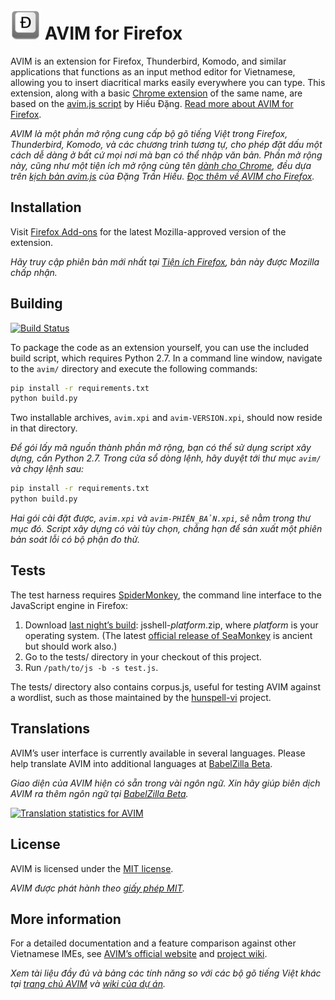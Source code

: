 ![](icon.png?raw=true)
AVIM for Firefox
================

AVIM is an extension for Firefox, Thunderbird, Komodo, and similar applications that functions as an input method editor for Vietnamese, allowing you to insert diacritical marks easily everywhere you can type. This extension, along with a basic [Chrome extension](https://github.com/kimkha/avim-chrome) of the same name, are based on the [avim.js script](http://sourceforge.net/projects/rhos/) by Hiếu Đặng. [Read more about AVIM for Firefox](http://avim.1ec5.org/en/).

*AVIM là một phần mở rộng cung cấp bộ gõ tiếng Việt trong Firefox, Thunderbird, Komodo, và các chương trình tương tự, cho phép đặt dấu một cách dễ dàng ở bất cứ mọi nơi mà bạn có thể nhập văn bản. Phần mở rộng này, cũng như một tiện ích mở rộng cùng tên [dành cho Chrome](https://github.com/kimkha/avim-chrome), đều dựa trên [kịch bản avim.js](http://sourceforge.net/projects/rhos/) của Đặng Trần Hiếu. [Đọc thêm về AVIM cho Firefox](http://avim.1ec5.org/).*

Installation
------------

Visit [Firefox Add-ons](https://addons.mozilla.org/firefox/addon/avim/?src=external-github) for the latest Mozilla-approved version of the extension.

*Hãy truy cập phiên bản mới nhất tại [Tiện ích Firefox](https://addons.mozilla.org/vi/firefox/addon/avim/?src=external-github), bản này được Mozilla chấp nhận.*

Building
--------

[![Build Status](https://travis-ci.org/1ec5/avim.svg?branch=master)](https://travis-ci.org/1ec5/avim)

To package the code as an extension yourself, you can use the included build script, which requires Python 2.7. In a command line window, navigate to the `avim/` directory and execute the following commands:

```bash
pip install -r requirements.txt
python build.py
```

Two installable archives, `avim.xpi` and `avim-VERSION.xpi`, should now reside in that directory.

*Để gói lấy mã nguồn thành phần mở rộng, bạn có thể sử dụng script xây dựng, cần Python 2.7. Trong cửa sổ dòng lệnh, hãy duyệt tới thư mục `avim/` và chạy lệnh sau:*

```bash
pip install -r requirements.txt
python build.py
```

*Hai gói cài đặt được, `avim.xpi` và `avim-PHIÊN_BẢN.xpi`, sẽ nằm trong thư mục đó. Script xây dựng có vài tùy chọn, chẳng hạn để sản xuất một phiên bản soát lỗi có bộ phận đo thử.*

Tests
-----

The test harness requires [SpiderMonkey](https://developer.mozilla.org/en-US/docs/Mozilla/Projects/SpiderMonkey), the command line interface to the JavaScript engine in Firefox:

1. Download [last night’s build](https://ftp.mozilla.org/pub/mozilla.org/firefox/nightly/latest-mozilla-central/): jsshell-_platform_.zip, where _platform_ is your operating system. (The latest [official release of SeaMonkey](http://ftp.mozilla.org/pub/mozilla.org/js/) is ancient but should work also.)
1. Go to the tests/ directory in your checkout of this project.
1. Run `/path/to/js -b -s test.js`.

The tests/ directory also contains corpus.js, useful for testing AVIM against a wordlist, such as those maintained by the [hunspell-vi](https://github.com/1ec5/hunspell-vi) project.

Translations
------------

AVIM’s user interface is currently available in several languages. Please help translate AVIM into additional languages at [BabelZilla Beta](http://beta.babelzilla.org/projects/p/avim/).

*Giao diện của AVIM hiện có sẵn trong vài ngôn ngữ. Xin hãy giúp biên dịch AVIM ra thêm ngôn ngữ tại [BabelZilla Beta](http://beta.babelzilla.org/projects/p/avim/).*

[![Translation statistics for AVIM](http://beta.babelzilla.org/projects/p/avim/chart/image_png)](http://beta.babelzilla.org/projects/p/avim/)

License
-------

AVIM is licensed under the [MIT license](LICENSE).

*AVIM được phát hành theo [giấy phép MIT](LICENSE).*

More information
----------------

For a detailed documentation and a feature comparison against other Vietnamese IMEs, see [AVIM’s official website](http://avim.1ec5.org/en/) and [project wiki](https://github.com/1ec5/avim/wiki).

*Xem tài liệu đầy đủ và bảng các tính năng so với các bộ gõ tiếng Việt khác tại [trang chủ AVIM](http://avim.1ec5.org/) và [wiki của dự án](https://github.com/1ec5/avim/wiki).*
